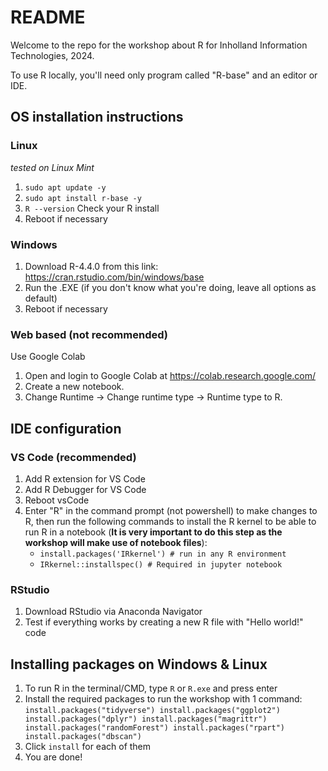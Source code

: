 # README
Welcome to the repo for the workshop about R for Inholland Information Technologies, 2024.

To use R locally, you'll need only program called "R-base" and an editor or IDE.

## OS installation instructions

### Linux
*tested on Linux Mint*
1. `sudo apt update -y`
2. `sudo apt install r-base -y`
3. `R --version` Check your R install
4. Reboot if necessary

### Windows
1. Download R-4.4.0 from this link: https://cran.rstudio.com/bin/windows/base
2. Run the .EXE (if you don't know what you're doing, leave all options as default)
3. Reboot if necessary

### Web based (not recommended)
Use Google Colab
1. Open and login to Google Colab at https://colab.research.google.com/ 
2. Create a new notebook.
3. Change Runtime -> Change runtime type -> Runtime type to R.

## IDE configuration

### VS Code (recommended)
1. Add R extension for VS Code
2. Add R Debugger for VS Code
3. Reboot vsCode
4. Enter "R" in the command prompt (not powershell) to make changes to R, then run the following commands to install the R kernel to be able to run R in a notebook (**It is very important to do this step as the workshop will make use of notebook files**):
   * `install.packages('IRkernel') # run in any R environment`
   * `IRkernel::installspec() # Required in jupyter notebook`
    
### RStudio
1. Download RStudio via Anaconda Navigator
2. Test if everything works by creating a new R file with "Hello world!" code

## Installing packages on Windows & Linux
1. To run R in the terminal/CMD, type `R` or `R.exe` and press enter
2. Install the required packages to run the workshop with 1 command:
`install.packages("tidyverse")
install.packages("ggplot2")
install.packages("dplyr")
install.packages("magrittr")
install.packages("randomForest")
install.packages("rpart")
install.packages("dbscan")
`
4. Click `install` for each of them
5. You are done!

